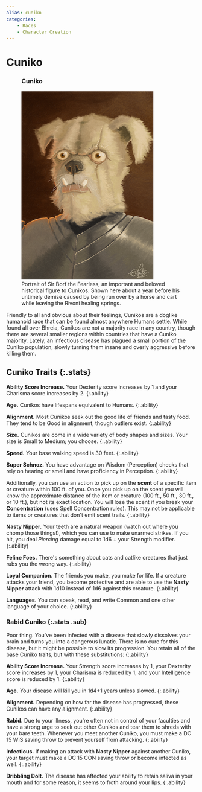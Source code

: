 ```yaml
---
alias: cuniko
categories:
    - Races
    - Character Creation
---
```

# Cuniko

<figure class="infobox right">
  <h3>Cuniko</h3>
  <a href="/assets/images/sir-borf-full.png">
    <img src="/assets/images/sir-borf-tiny.png" />
  </a>
  <figcaption>
    Portrait of Sir Borf the Fearless, an important and beloved historical figure to Cunikos. Shown here about a year before his untimely demise caused by being run over by a horse and cart while leaving the Rivoni healing springs.
  </figcaption>
</figure>

Friendly to all and obvious about their feelings, Cunikos are a doglike humanoid race that can be found almost anywhere Humans settle. While found all over Bhreia, Cunikos are not a majority race in any country, though there are several smaller regions within countries that have a Cuniko majority. Lately, an infectious disease has plagued a small portion of the Cuniko population, slowly turning them insane and overly aggressive before killing them.

## Cuniko Traits {:.stats}

**Ability Score Increase.** Your Dexterity score increases by 1 and your Charisma score increases by 2.
{:.ability}

**Age.** Cunikos have lifespans equivalent to Humans.
{:.ability}

**Alignment.** Most Cunikos seek out the good life of friends and tasty food. They tend to be Good in alignment, though outliers exist.
{:.ability}

**Size.** Cunikos are come in a wide variety of body shapes and sizes. Your size is Small to Medium; you choose.
{:.ability}

**Speed.** Your base walking speed is 30 feet.
{:.ability}

**Super Schnoz.** You have advantage on Wisdom (Perception) checks that rely on hearing or smell and have proficiency in Perception.
{:.ability}

Additionally, you can use an action to pick up on the **scent** of a specific item or creature within 100 ft. of you. Once you pick up on the scent you will know the approximate distance of the item or creature (100 ft., 50 ft., 30 ft., or 10 ft.), but not its exact location. You will lose the scent if you break your **Concentration** (uses Spell Concentration rules). This may not be applicable to items or creatures that don't emit scent trails.
{:.ability}

**Nasty Nipper.** Your teeth are a natural weapon (watch out where you chomp those things!), which you can use to make unarmed strikes. If you hit, you deal *Piercing* damage equal to 1d6 + your Strength modifier.
{:.ability}

**Feline Foes.** There's something about cats and catlike creatures that just rubs you the wrong way.
{:.ability}

**Loyal Companion.** The friends you make, you make for life. If a creature attacks your friend, you become protective and are able to use the **Nasty Nipper** attack with 1d10 instead of 1d6 against this creature.
{:.ability}

**Languages.** You can speak, read, and write Common and one other language of your choice.
{:.ability}

### Rabid Cuniko {:.stats .sub}

Poor thing. You've been infected with a disease that slowly dissolves your brain and turns you into a dangerous lunatic. There is no cure for this disease, but it might be possible to slow its progression. You retain all of the base Cuniko traits, but with these substitutions:
{:.ability}

**Ability Score Increase.** Your Strength score increases by 1, your Dexterity score increases by 1, your Charisma is reduced by 1, and your Intelligence score is reduced by 1.
{:.ability}

**Age.** Your disease will kill you in 1d4+1 years unless slowed.
{:.ability}

**Alignment.** Depending on how far the disease has progressed, these Cunikos can have any alignment.
{:.ability}

**Rabid.** Due to your illness, you're often not in control of your faculties and have a strong urge to seek out other Cunikos and tear them to shreds with your bare teeth. Whenever you meet another Cuniko, you must make a DC 15 WIS saving throw to prevent yourself from attacking.
{:.ability}

**Infectious.** If making an attack with **Nasty Nipper** against another Cuniko, your target must make a DC 15 CON saving throw or become infected as well.
{:.ability}

**Dribbling Dolt.** The disease has affected your ability to retain saliva in your mouth and for some reason, it seems to froth around your lips.
{:.ability}
